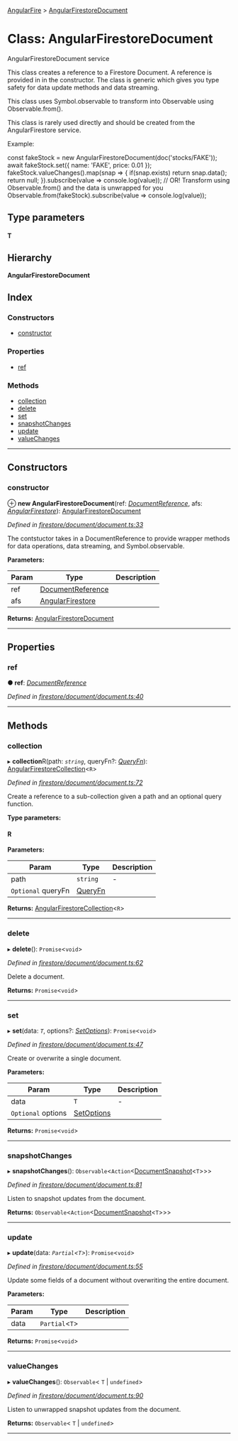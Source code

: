 [AngularFire](../README.md) > [AngularFirestoreDocument](../classes/angularfirestoredocument.md)

# Class: AngularFirestoreDocument

AngularFirestoreDocument service

This class creates a reference to a Firestore Document. A reference is provided in in the constructor. The class is generic which gives you type safety for data update methods and data streaming.

This class uses Symbol.observable to transform into Observable using Observable.from().

This class is rarely used directly and should be created from the AngularFirestore service.

Example:

const fakeStock = new AngularFirestoreDocument(doc('stocks/FAKE')); await fakeStock.set({ name: 'FAKE', price: 0.01 }); fakeStock.valueChanges().map(snap => { if(snap.exists) return snap.data(); return null; }).subscribe(value => console.log(value)); // OR! Transform using Observable.from() and the data is unwrapped for you Observable.from(fakeStock).subscribe(value => console.log(value));

## Type parameters
#### T 
## Hierarchy

**AngularFirestoreDocument**

## Index

### Constructors

* [constructor](angularfirestoredocument.md#constructor)

### Properties

* [ref](angularfirestoredocument.md#ref)

### Methods

* [collection](angularfirestoredocument.md#collection)
* [delete](angularfirestoredocument.md#delete)
* [set](angularfirestoredocument.md#set)
* [snapshotChanges](angularfirestoredocument.md#snapshotchanges)
* [update](angularfirestoredocument.md#update)
* [valueChanges](angularfirestoredocument.md#valuechanges)

---

## Constructors

<a id="constructor"></a>

###  constructor

⊕ **new AngularFirestoreDocument**(ref: *[DocumentReference](../#documentreference)*, afs: *[AngularFirestore](angularfirestore.md)*): [AngularFirestoreDocument](angularfirestoredocument.md)

*Defined in [firestore/document/document.ts:33](https://github.com/angular/angularfire2/blob/a42a84f/src/firestore/document/document.ts#L33)*

The contstuctor takes in a DocumentReference to provide wrapper methods for data operations, data streaming, and Symbol.observable.

**Parameters:**

| Param | Type | Description |
| ------ | ------ | ------ |
| ref | [DocumentReference](../#documentreference) |   |
| afs | [AngularFirestore](angularfirestore.md) |

**Returns:** [AngularFirestoreDocument](angularfirestoredocument.md)

___

## Properties

<a id="ref"></a>

###  ref

**● ref**: *[DocumentReference](../#documentreference)*

*Defined in [firestore/document/document.ts:40](https://github.com/angular/angularfire2/blob/a42a84f/src/firestore/document/document.ts#L40)*

___

## Methods

<a id="collection"></a>

###  collection

▸ **collection**R(path: *`string`*, queryFn?: *[QueryFn](../#queryfn)*): [AngularFirestoreCollection](angularfirestorecollection.md)<`R`>

*Defined in [firestore/document/document.ts:72](https://github.com/angular/angularfire2/blob/a42a84f/src/firestore/document/document.ts#L72)*

Create a reference to a sub-collection given a path and an optional query function.

**Type parameters:**

#### R 
**Parameters:**

| Param | Type | Description |
| ------ | ------ | ------ |
| path | `string` |  - |
| `Optional` queryFn | [QueryFn](../#queryfn) |   |

**Returns:** [AngularFirestoreCollection](angularfirestorecollection.md)<`R`>

___
<a id="delete"></a>

###  delete

▸ **delete**(): `Promise`<`void`>

*Defined in [firestore/document/document.ts:62](https://github.com/angular/angularfire2/blob/a42a84f/src/firestore/document/document.ts#L62)*

Delete a document.

**Returns:** `Promise`<`void`>

___
<a id="set"></a>

###  set

▸ **set**(data: *`T`*, options?: *[SetOptions](../#setoptions)*): `Promise`<`void`>

*Defined in [firestore/document/document.ts:47](https://github.com/angular/angularfire2/blob/a42a84f/src/firestore/document/document.ts#L47)*

Create or overwrite a single document.

**Parameters:**

| Param | Type | Description |
| ------ | ------ | ------ |
| data | `T` |  - |
| `Optional` options | [SetOptions](../#setoptions) |   |

**Returns:** `Promise`<`void`>

___
<a id="snapshotchanges"></a>

###  snapshotChanges

▸ **snapshotChanges**(): `Observable`<`Action`<[DocumentSnapshot](../#documentsnapshot)<`T`>>>

*Defined in [firestore/document/document.ts:81](https://github.com/angular/angularfire2/blob/a42a84f/src/firestore/document/document.ts#L81)*

Listen to snapshot updates from the document.

**Returns:** `Observable`<`Action`<[DocumentSnapshot](../#documentsnapshot)<`T`>>>

___
<a id="update"></a>

###  update

▸ **update**(data: *`Partial`<`T`>*): `Promise`<`void`>

*Defined in [firestore/document/document.ts:55](https://github.com/angular/angularfire2/blob/a42a84f/src/firestore/document/document.ts#L55)*

Update some fields of a document without overwriting the entire document.

**Parameters:**

| Param | Type | Description |
| ------ | ------ | ------ |
| data | `Partial`<`T`> |   |

**Returns:** `Promise`<`void`>

___
<a id="valuechanges"></a>

###  valueChanges

▸ **valueChanges**(): `Observable`< `T` &#124; `undefined`>

*Defined in [firestore/document/document.ts:90](https://github.com/angular/angularfire2/blob/a42a84f/src/firestore/document/document.ts#L90)*

Listen to unwrapped snapshot updates from the document.

**Returns:** `Observable`< `T` &#124; `undefined`>

___

